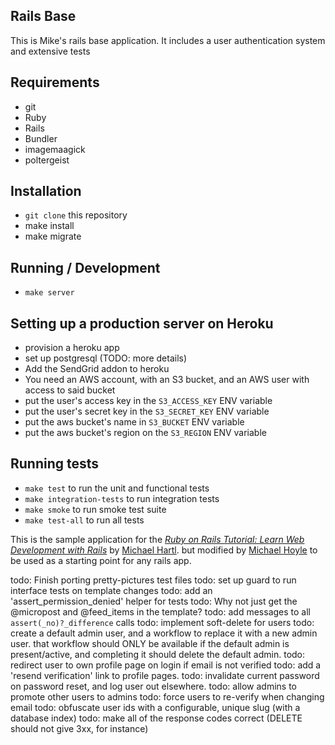 ## Rails Base

This is Mike's rails base application. It includes a user authentication system
and extensive tests

## Requirements
* git
* Ruby
* Rails
* Bundler
* imagemaagick
* poltergeist

## Installation
* `git clone` this repository
* make install
* make migrate

## Running / Development
* `make server`

## Setting up a production server on Heroku
* provision a heroku app
* set up postgresql (TODO: more details)
* Add the SendGrid addon to heroku
* You need an AWS account, with an S3 bucket, and an AWS user with access to said bucket
* put the user's access key in the `S3_ACCESS_KEY` ENV variable
* put the user's secret key in the `S3_SECRET_KEY` ENV variable
* put the aws bucket's name in `S3_BUCKET` ENV variable
* put the aws bucket's region on the `S3_REGION` ENV variable

## Running tests
* `make test` to run the unit and functional tests
* `make integration-tests` to run integration tests
* `make smoke` to run smoke test suite
* `make test-all` to run all tests

This is the sample application for the
[*Ruby on Rails Tutorial:
Learn Web Development with Rails*](http://www.railstutorial.org/)
by [Michael Hartl](http://www.michaelhartl.com/). but modified by
[Michael Hoyle](http://www.michaelhoyle.com/) to be used as a starting point
for any rails app.

todo: Finish porting pretty-pictures test files
todo: set up guard to run interface tests on template changes
todo: add an 'assert\_permission\_denied' helper for tests
todo: Why not just get the @micropost and @feed\_items  in the  template?
todo: add messages to all `assert(_no)?_difference` calls
todo: implement soft-delete for users
todo: create a default admin user, and a workflow to replace it with a new admin user.  that workflow should ONLY be available if the default admin is present/active, and completing it should delete the default admin.
todo: redirect user to own profile page on login if email is not verified
todo: add a 'resend verification' link to profile pages.
todo: invalidate current password on password reset, and log user out elsewhere.
todo: allow admins to promote other users to admins
todo: force users to re-verify when changing email
todo: obfuscate user ids with a configurable, unique slug (with a database index)
todo: make all of the response codes correct (DELETE should not give 3xx, for instance)
